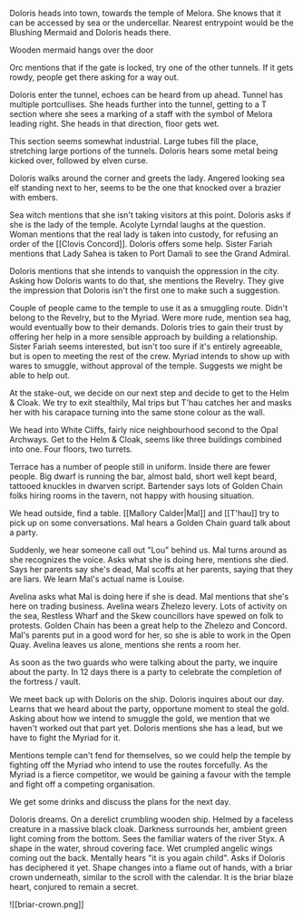 Doloris heads into town, towards the temple of Melora. She knows that it can be accessed by sea or the undercellar. Nearest entrypoint would be the Blushing Mermaid and Doloris heads there.

Wooden mermaid hangs over the door

Orc mentions that if the gate is locked, try one of the other tunnels. If it gets rowdy, people get there asking for a way out.

Doloris enter the tunnel, echoes can be heard from up ahead. Tunnel has multiple portcullises. She heads further into the tunnel, getting to a T section where she sees a marking of a staff with the symbol of Melora leading right. She heads in that direction, floor gets wet.

This section seems somewhat industrial. Large tubes fill the place, stretching large portions of the tunnels. Doloris hears some metal being kicked over, followed by elven curse.

Doloris walks around the corner and greets the lady. Angered looking sea elf standing next to her, seems to be the one that knocked over a brazier with embers.

Sea witch mentions that she isn't taking visitors at this point. Doloris asks if she is the lady of the temple. Acolyte Lyrndal laughs at the question. Woman mentions that the real lady is taken into custody, for refusing an order of the [[Clovis Concord]]. Doloris offers some help. Sister Fariah mentions that Lady Sahea is taken to Port Damali to see the Grand Admiral.

Doloris mentions that she intends to vanquish the oppression in the city. Asking how Doloris wants to do that, she mentions the Revelry. They give the impression that Doloris isn't the first one to make such a suggestion.

Couple of people came to the temple to use it as a smuggling route. Didn't belong to the Revelry, but to the Myriad. Were more rude, mention sea hag, would eventually bow to their demands. Doloris tries to gain their trust by offering her help in a more sensible approach by building a relationship. Sister Fariah seems interested, but isn't too sure if it's entirely agreeable, but is open to meeting the rest of the crew. Myriad intends to show up with wares to smuggle, without approval of the temple. Suggests we might be able to help out.

At the stake-out, we decide on our next step and decide to get to the Helm & Cloak. We try to exit stealthily, Mal trips but T'hau catches her and masks her with his carapace turning into the same stone colour as the wall.

We head into White Cliffs, fairly nice neighbourhood second to the Opal Archways. Get to the Helm & Cloak, seems like three buildings combined into one. Four floors, two turrets.

Terrace has a number of people still in uniform. Inside there are fewer people. Big dwarf is running the bar, almost bald, short well kept beard, tattooed knuckles in dwarven script. Bartender says lots of Golden Chain folks hiring rooms in the tavern, not happy with housing situation.

We head outside, find a table. [[Mallory Calder|Mal]] and [[T'hau]] try to pick up on some conversations. Mal hears a Golden Chain guard talk about a party.

Suddenly, we hear someone call out "Lou" behind us. Mal turns around as she recognizes the voice. Asks what she is doing here, mentions she died. Says her parents say she's dead, Mal scoffs at her parents, saying that they are liars. We learn Mal's actual name is Louise.

Avelina asks what Mal is doing here if she is dead. Mal mentions that she's here on trading business. Avelina wears Zhelezo levery. Lots of activity on the sea, Restless Wharf and the Skew councillors have spewed on folk to protests. Golden Chain has been a great help to the Zhelezo and Concord. Mal's parents put in a good word for her, so she is able to work in the Open Quay. Avelina leaves us alone, mentions she rents a room her.

As soon as the two guards who were talking about the party, we inquire about the party. In 12 days there is a party to celebrate the completion of the fortress / vault.

We meet back up with Doloris on the ship. Doloris inquires about our day. Learns that we heard about the party, opportune moment to steal the gold. Asking about how we intend to smuggle the gold, we mention that we haven't worked out that part yet. Doloris mentions she has a lead, but we have to fight the Myriad for it. 

Mentions temple can't fend for themselves, so we could help the temple by fighting off the Myriad who intend to use the routes forcefully. As the Myriad is a fierce competitor, we would be gaining a favour with the temple and fight off a competing organisation.

We get some drinks and discuss the plans for the next day.

Doloris dreams. On a derelict crumbling wooden ship. Helmed by a faceless creature in a massive black cloak. Darkness surrounds her, ambient green light coming from the bottom. Sees the familiar waters of the river Styx. A shape in the water, shroud covering face. Wet crumpled angelic wings coming out the back. Mentally hears "it is you again child". Asks if Doloris has deciphered it yet. Shape changes into a flame out of hands, with a briar crown underneath, similar to the scroll with the calendar. It is the briar blaze heart, conjured to remain a secret. 

![[briar-crown.png]]